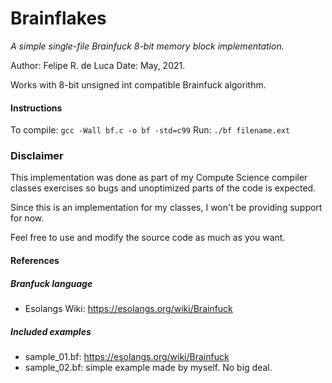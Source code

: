 # Brainflakes
*A simple single-file Brainfuck 8-bit memory block implementation.*

Author: Felipe R. de Luca
Date: May, 2021.

Works with 8-bit unsigned int compatible Brainfuck algorithm.

#### Instructions
To compile: `gcc -Wall bf.c -o bf -std=c99`
Run: `./bf filename.ext`

### Disclaimer 
This implementation was done as part of my Compute Science compiler classes exercises so bugs and unoptimized parts of the code is expected.

Since this is an implementation for my classes, I won't be providing support for now.

Feel free to use and modify the source code as much as you want. 

#### References

##### Branfuck language
* Esolangs Wiki: https://esolangs.org/wiki/Brainfuck

##### Included examples
* sample_01.bf: https://esolangs.org/wiki/Brainfuck
* sample_02.bf: simple example made by myself. No big deal.